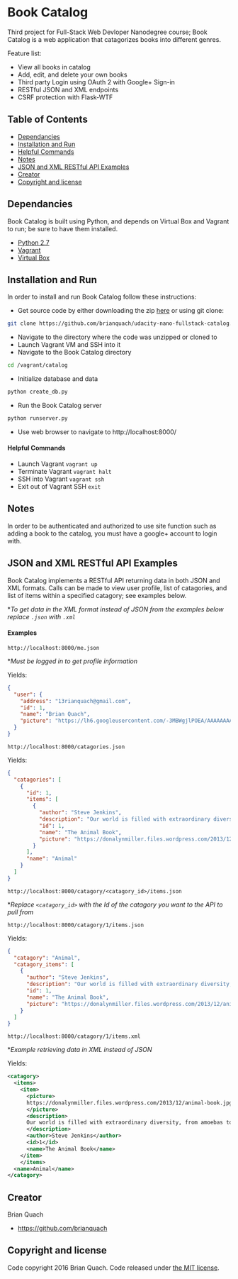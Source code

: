 # Book Catalog

Third project for Full-Stack Web Devloper Nanodegree course; Book Catalog is a web application that catagorizes books into different genres.

Feature list:
* View all books in catalog
* Add, edit, and delete your own books
* Third party Login using OAuth 2 with Google+ Sign-in
* RESTful JSON and XML endpoints
* CSRF protection with Flask-WTF

## Table of Contents

* [Dependancies](#dependancies)
* [Installation and Run](#installation-and-run)
* [Helpful Commands](#helpful-commands)
* [Notes](#notes)
* [JSON and XML RESTful API Examples](#json-and-xml-restful-api-examples)
* [Creator](#creator)
* [Copyright and license](#copyright-and-license)

## Dependancies

Book Catalog is built using Python, and depends on Virtual Box and Vagrant to run; be sure to have them installed.
* [Python 2.7](https://www.python.org/downloads/)
* [Vagrant](https://www.vagrantup.com)
* [Virtual Box](https://www.virtualbox.org)

## Installation and Run

In order to install and run Book Catalog follow these instructions:
* Get source code by either downloading the zip [here](https://github.com/brianquach/udacity-nano-fullstack-catalog) or using git clone: 
```sh
git clone https://github.com/brianquach/udacity-nano-fullstack-catalog.git
```
* Navigate to the directory where the code was unzipped or cloned to
* Launch Vagrant VM and SSH into it
* Navigate to the Book Catalog directory
```sh 
cd /vagrant/catalog
```
* Initialize database and data
```sh
python create_db.py
````
* Run the Book Catalog server
```sh
python runserver.py
```
* Use web browser to navigate to http://localhost:8000/

#### Helpful Commands
* Launch Vagrant `vagrant up`
* Terminate Vagrant `vagrant halt`
* SSH into Vagrant `vagrant ssh`
* Exit out of Vagrant SSH `exit`

## Notes
In order to be authenticated and authorized to use site function such as adding a book to the catalog, you must have a google+ account to login with.

## JSON and XML RESTful API Examples

Book Catalog implements a RESTful API returning data in both JSON and XML formats. Calls can be made to view user profile, list of catagories, and list of items within a specified catagory; see examples below.

**To get data in the XML format instead of JSON from the examples below replace `.json` with `.xml`*

#### Examples
`http://localhost:8000/me.json`

**Must be logged in to get profile information*

Yields:
```json
{
  "user": {
    "address": "13rianquach@gmail.com",
    "id": 1,
    "name": "Brian Quach",
    "picture": "https://lh6.googleusercontent.com/-3MBWgjlPOEA/AAAAAAAAAAI/AAAAAAAAANQ/J1Lg994nBZQ/photo.jpg"
  }
}
```

`http://localhost:8000/catagories.json`

Yields:
```json
{
  "catagories": [
    {
      "id": 1,
      "items": [
        {
          "author": "Steve Jenkins",
          "description": "Our world is filled with extraordinary diversity, from\namoebas to zebras, from tiny toadstools to giant oaks. The wonders of the\nnatural world are on display in The Animal Book. This guide to life on our\nplanet is packed full of information about creatures big and small. This tome\nis structured according to scientific classification, with straightforward\nexplanations of more than 1,500 specimens, each stunningly photographed. A\n\"tree of life\" greets readers at the beginning of the book, charting the\ncomplex and interconnected relationships between species. Every plant and\nanimal is presented in proportion, with in-depth spreads giving a sense of\nscale to each organism. Feature spreads that focus on a single specimen let\nchildren get up close and personal with the world's most fascinating animals,\nmaking The Animal Book perfect not only for homework help but to satisfy kids'\ncuriosity about the wealth of living creatures that inhabit our planet.\n",
          "id": 1,
          "name": "The Animal Book",
          "picture": "https://donalynmiller.files.wordpress.com/2013/12/animal-book.jpg"
        }
      ],
      "name": "Animal"
    }
  ]
}
```

`http://localhost:8000/catagory/<catagory_id>/items.json`

**Replace `<catagory_id>` with the Id of the catagory you want to the API to pull from*

`http://localhost:8000/catagory/1/items.json`

Yields:
```json
{
  "catagory": "Animal",
  "catagory_items": [
    {
      "author": "Steve Jenkins",
      "description": "Our world is filled with extraordinary diversity, from\namoebas to zebras, from tiny toadstools to giant oaks. The wonders of the\nnatural world are on display in The Animal Book. This guide to life on our\nplanet is packed full of information about creatures big and small. This tome\nis structured according to scientific classification, with straightforward\nexplanations of more than 1,500 specimens, each stunningly photographed. A\n\"tree of life\" greets readers at the beginning of the book, charting the\ncomplex and interconnected relationships between species. Every plant and\nanimal is presented in proportion, with in-depth spreads giving a sense of\nscale to each organism. Feature spreads that focus on a single specimen let\nchildren get up close and personal with the world's most fascinating animals,\nmaking The Animal Book perfect not only for homework help but to satisfy kids'\ncuriosity about the wealth of living creatures that inhabit our planet.\n",
      "id": 1,
      "name": "The Animal Book",
      "picture": "https://donalynmiller.files.wordpress.com/2013/12/animal-book.jpg"
    }
  ]
}
```

`http://localhost:8000/catagory/1/items.xml`

**Example retrieving data in XML instead of JSON*

Yields:
```xml
<catagory>
  <items>
    <item>
      <picture>
      https://donalynmiller.files.wordpress.com/2013/12/animal-book.jpg
      </picture>
      <description>
      Our world is filled with extraordinary diversity, from amoebas to zebras, from tiny toadstools to giant oaks. The wonders of the natural world are on display in The Animal Book. This guide to life on our planet is packed full of information about creatures big and small. This tome is structured according to scientific classification, with straightforward explanations of more than 1,500 specimens, each stunningly photographed. A "tree of life" greets readers at the beginning of the book, charting the complex and interconnected relationships between species. Every plant and animal is presented in proportion, with in-depth spreads giving a sense of scale to each organism. Feature spreads that focus on a single specimen let children get up close and personal with the world's most fascinating animals, making The Animal Book perfect not only for homework help but to satisfy kids' curiosity about the wealth of living creatures that inhabit our planet.
      </description>
      <author>Steve Jenkins</author>
      <id>1</id>
      <name>The Animal Book</name>
    </item>
    </items>
  <name>Animal</name>
</catagory>
```

## Creator

Brian Quach
* <https://github.com/brianquach>

## Copyright and license

Code copyright 2016 Brian Quach. Code released under [the MIT license](https://github.com/brianquach/udacity-nano-fullstack-catalog/blob/master/LICENSE).